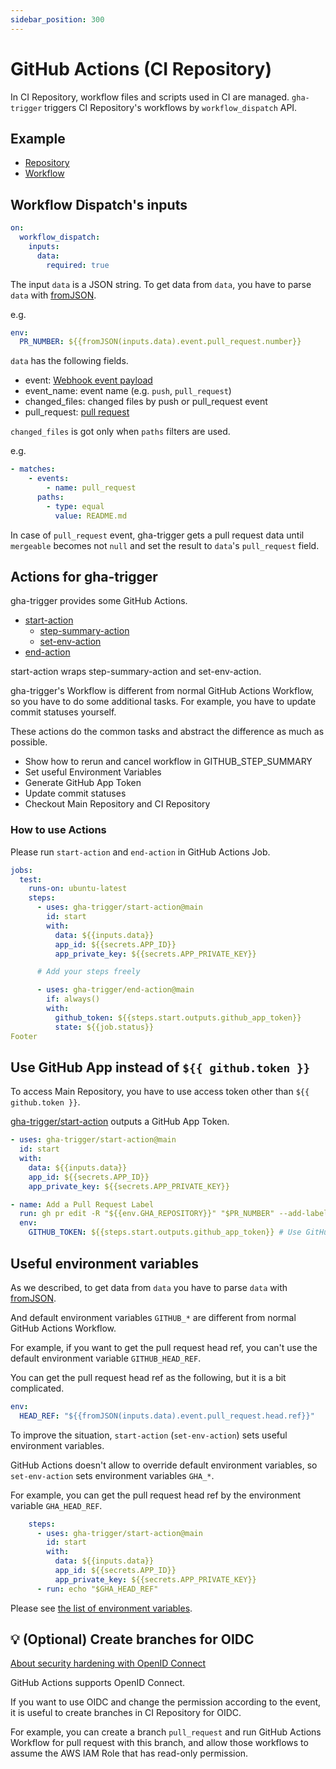 ```yaml
---
sidebar_position: 300
---
```


# GitHub Actions (CI Repository)

In CI Repository, workflow files and scripts used in CI are managed.
`gha-trigger` triggers CI Repository's workflows by `workflow_dispatch` API.

## Example

- [Repository](https://github.com/gha-trigger/example-ci)
- [Workflow](https://github.com/gha-trigger/example-ci/blob/main/.github/workflows/test_pull_request.yaml)

## Workflow Dispatch's inputs

```yaml
on:
  workflow_dispatch:
    inputs:
      data:
        required: true
```

The input `data` is a JSON string.
To get data from `data`, you have to parse `data` with [fromJSON](https://docs.github.com/en/actions/learn-github-actions/expressions#fromjson).

e.g.

```yaml
env:
  PR_NUMBER: ${{fromJSON(inputs.data).event.pull_request.number}}
```

`data` has the following fields.

- event: [Webhook event payload](https://docs.github.com/en/actions/using-workflows/events-that-trigger-workflows)
- event_name: event name (e.g. `push`, `pull_request`)
- changed_files: changed files by push or pull_request event
- pull_request: [pull request](https://docs.github.com/en/rest/pulls/pulls#get-a-pull-request)

`changed_files` is got only when `paths` filters are used.

e.g.

```yaml
- matches:
    - events:
        - name: pull_request
      paths:
        - type: equal
          value: README.md
```

In case of `pull_request` event, gha-trigger gets a pull request data until `mergeable` becomes not `null` and set the result to `data`'s `pull_request` field.

## Actions for gha-trigger

gha-trigger provides some GitHub Actions.

- [start-action](https://github.com/gha-trigger/start-action)
  - [step-summary-action](https://github.com/gha-trigger/step-summary-action)
  - [set-env-action](https://github.com/gha-trigger/set-env-action)
- [end-action](https://github.com/gha-trigger/end-action)

start-action wraps step-summary-action and set-env-action.

gha-trigger's Workflow is different from normal GitHub Actions Workflow, so you have to do some additional tasks.
For example, you have to update commit statuses yourself.

These actions do the common tasks and abstract the difference as much as possible.

- Show how to rerun and cancel workflow in GITHUB_STEP_SUMMARY
- Set useful Environment Variables
- Generate GitHub App Token
- Update commit statuses
- Checkout Main Repository and CI Repository

### How to use Actions

Please run `start-action` and `end-action` in GitHub Actions Job.

```yaml
jobs:
  test:
    runs-on: ubuntu-latest
    steps:
      - uses: gha-trigger/start-action@main
        id: start
        with:
          data: ${{inputs.data}}
          app_id: ${{secrets.APP_ID}}
          app_private_key: ${{secrets.APP_PRIVATE_KEY}}

      # Add your steps freely

      - uses: gha-trigger/end-action@main
        if: always()
        with:
          github_token: ${{steps.start.outputs.github_app_token}}
          state: ${{job.status}}
Footer
```

## Use GitHub App instead of `${{ github.token }}`

To access Main Repository, you have to use access token other than `${{ github.token }}`.

[gha-trigger/start-action](https://github.com/gha-trigger/start-action) outputs a GitHub App Token.

```yaml
- uses: gha-trigger/start-action@main
  id: start
  with:
    data: ${{inputs.data}}
    app_id: ${{secrets.APP_ID}}
    app_private_key: ${{secrets.APP_PRIVATE_KEY}}

- name: Add a Pull Request Label
  run: gh pr edit -R "${{env.GHA_REPOSITORY}}" "$PR_NUMBER" --add-label "help wanted"
  env:
    GITHUB_TOKEN: ${{steps.start.outputs.github_app_token}} # Use GitHub App Token
```

## Useful environment variables

As we described, to get data from `data` you have to parse `data` with [fromJSON](https://docs.github.com/en/actions/learn-github-actions/expressions#fromjson).

And default environment variables `GITHUB_*` are different from normal GitHub Actions Workflow.

For example, if you want to get the pull request head ref, you can't use the default environment variable `GITHUB_HEAD_REF`.

You can get the pull request head ref as the following, but it is a bit complicated.

```yaml
env:
  HEAD_REF: "${{fromJSON(inputs.data).event.pull_request.head.ref}}"
```

To improve the situation, `start-action` (`set-env-action`) sets useful environment variables.

GitHub Actions doesn't allow to override default environment variables, so `set-env-action` sets environment variables `GHA_*`.

For example, you can get the pull request head ref by the environment variable `GHA_HEAD_REF`.

```yaml
    steps:
      - uses: gha-trigger/start-action@main
        id: start
        with:
          data: ${{inputs.data}}
          app_id: ${{secrets.APP_ID}}
          app_private_key: ${{secrets.APP_PRIVATE_KEY}}
      - run: echo "$GHA_HEAD_REF"
```

Please see [the list of environment variables](https://github.com/gha-trigger/set-env-action#set-environment-variables).

## :bulb: (Optional) Create branches for OIDC

[About security hardening with OpenID Connect](https://docs.github.com/en/actions/deployment/security-hardening-your-deployments/about-security-hardening-with-openid-connect)

GitHub Actions supports OpenID Connect.

If you want to use OIDC and change the permission according to the event, it is useful to create branches in CI Repository for OIDC.

For example, you can create a branch `pull_request` and run GitHub Actions Workflow for pull request with this branch,
and allow those workflows to assume the AWS IAM Role that has read-only permission.
